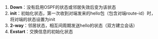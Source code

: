 1. **Down**：没有启用OSPF的状态或邻居失效后变为该状态
2. **init**：初始化状态，第一次收到对端发来的hello包（包含对端route-id）时，将对端的状态设置为init
3. **2-way**：邻居状态，相互间周期发送hello的状态（双方建立会话）
4. **Exstart**：交换信息的初始化状态
